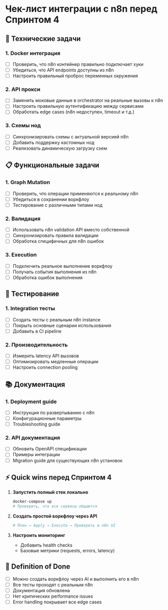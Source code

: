 # Чек-лист интеграции с n8n перед Спринтом 4

## 🔧 Технические задачи

### 1. Docker интеграция
- [ ] Проверить, что n8n контейнер правильно подключает хуки
- [ ] Убедиться, что API endpoints доступны из n8n
- [ ] Настроить правильный проброс переменных окружения

### 2. API прокси
- [ ] Заменить моковые данные в orchestrator на реальные вызовы к n8n
- [ ] Настроить правильную аутентификацию между сервисами
- [ ] Обработать edge cases (n8n недоступен, timeout и т.д.)

### 3. Схемы нод
- [ ] Синхронизировать схемы с актуальной версией n8n
- [ ] Добавить поддержку кастомных нод
- [ ] Реализовать динамическую загрузку схем

## 📋 Функциональные задачи

### 1. Graph Mutation
- [ ] Проверить, что операции применяются к реальному n8n
- [ ] Убедиться в сохранении воркфлоу
- [ ] Тестирование с различными типами нод

### 2. Валидация
- [ ] Использовать n8n validation API вместо собственной
- [ ] Синхронизировать правила валидации
- [ ] Обработка специфичных для n8n ошибок

### 3. Execution
- [ ] Подключить реальное выполнение воркфлоу
- [ ] Получать события выполнения из n8n
- [ ] Обработка ошибок выполнения

## 🧪 Тестирование

### 1. Integration тесты
- [ ] Создать тесты с реальным n8n instance
- [ ] Покрыть основные сценарии использования
- [ ] Добавить в CI pipeline

### 2. Производительность
- [ ] Измерить latency API вызовов
- [ ] Оптимизировать медленные операции
- [ ] Настроить connection pooling

## 📚 Документация

### 1. Deployment guide
- [ ] Инструкция по развертыванию с n8n
- [ ] Конфигурационные параметры
- [ ] Troubleshooting guide

### 2. API документация
- [ ] Обновить OpenAPI спецификации
- [ ] Примеры интеграции
- [ ] Migration guide для существующих n8n установок

## ⚡ Quick wins перед Спринтом 4

1. **Запустить полный стек локально**
   ```bash
   docker-compose up
   # Проверить, что все сервисы общаются
   ```

2. **Создать простой воркфлоу через API**
   ```bash
   # План → Apply → Execute → Проверить в n8n UI
   ```

3. **Настроить мониторинг**
   - Добавить health checks
   - Базовые метрики (requests, errors, latency)

## 🎯 Definition of Done

- [ ] Можно создать воркфлоу через AI и выполнить его в n8n
- [ ] Все тесты проходят с реальным n8n
- [ ] Документация обновлена
- [ ] Нет критических performance issues
- [ ] Error handling покрывает все edge cases